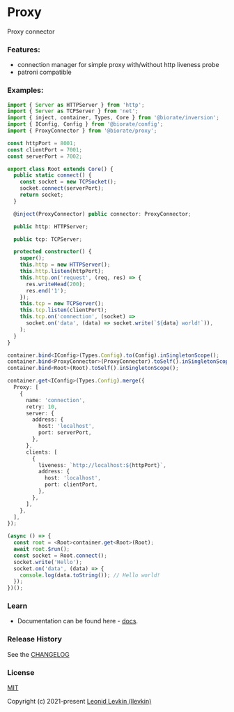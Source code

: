 # Proxy

Proxy connector

### Features:

- connection manager for simple proxy with/without http liveness probe
- patroni compatible

### Examples:

```ts
import { Server as HTTPServer } from 'http';
import { Server as TCPServer } from 'net';
import { inject, container, Types, Core } from '@biorate/inversion';
import { IConfig, Config } from '@biorate/config';
import { ProxyConnector } from '@biorate/proxy';

const httpPort = 8001;
const clientPort = 7001;
const serverPort = 7002;

export class Root extends Core() {
  public static connect() {
    const socket = new TCPSocket();
    socket.connect(serverPort);
    return socket;
  }

  @inject(ProxyConnector) public connector: ProxyConnector;

  public http: HTTPServer;

  public tcp: TCPServer;

  protected constructor() {
    super();
    this.http = new HTTPServer();
    this.http.listen(httpPort);
    this.http.on('request', (req, res) => {
      res.writeHead(200);
      res.end('1');
    });
    this.tcp = new TCPServer();
    this.tcp.listen(clientPort);
    this.tcp.on('connection', (socket) =>
      socket.on('data', (data) => socket.write(`${data} world!`)),
    );
  }
}

container.bind<IConfig>(Types.Config).to(Config).inSingletonScope();
container.bind<ProxyConnector>(ProxyConnector).toSelf().inSingletonScope();
container.bind<Root>(Root).toSelf().inSingletonScope();

container.get<IConfig>(Types.Config).merge({
  Proxy: [
    {
      name: 'connection',
      retry: 10,
      server: {
        address: {
          host: 'localhost',
          port: serverPort,
        },
      },
      clients: [
        {
          liveness: `http://localhost:${httpPort}`,
          address: {
            host: 'localhost',
            port: clientPort,
          },
        },
      ],
    },
  ],
});

(async () => {
  const root = <Root>container.get<Root>(Root);
  await root.$run();
  const socket = Root.connect();
  socket.write('Hello');
  socket.on('data', (data) => {
    console.log(data.toString()); // Hello world!
  });
})();
```

### Learn

- Documentation can be found here - [docs](https://biorate.github.io/core/modules/proxy.html).

### Release History

See the [CHANGELOG](https://github.com/biorate/core/blob/master/packages/%40biorate/proxy/CHANGELOG.md)

### License

[MIT](https://github.com/biorate/core/blob/master/packages/%40biorate/proxy/LICENSE)

Copyright (c) 2021-present [Leonid Levkin (llevkin)](mailto:llevkin@yandex.ru)

